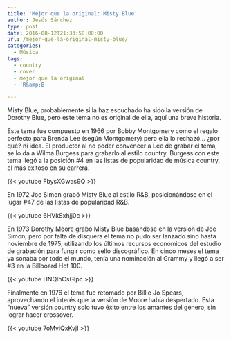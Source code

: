 ```yaml
---
title: 'Mejor que la original: Misty Blue'
author: Jesús Sánchez
type: post
date: 2016-08-12T21:33:58+00:00
url: /mejor-que-la-original-misty-blue/
categories:
  - Música
tags:
  - country
  - cover
  - mejor que la original
  - 'R&amp;B'

---
```

Misty Blue, probablemente si la haz escuchado ha sido la versión de Dorothy Blue, pero este tema no es original de ella, aquí una breve historia.

Este tema fue compuesto en 1966 por Bobby Montgomery como el regalo perfecto para Brenda Lee (según Montgomery) pero ella lo rechazó&#8230; ¿por qué? ni idea. El productor al no poder convencer a Lee de grabar el tema, se lo da a Wilma Burgess para grabarlo al estilo country. Burgess con este tema llegó a la posición #4 en las listas de popularidad de música country, el más exitoso en su carrera.

{{< youtube FbysXGwas9Q >}}

En 1972 Joe Simon grabó Misty Blue al estilo R&B, posicionándose en el lugar #47 de las listas de popularidad R&B.

{{< youtube 6HVkSxhjj0c >}}

En 1973 Dorothy Moore grabó Misty Blue basándose en la versión de Joe Simon, pero por falta de disquera el tema no pudo ser lanzado sino hasta noviembre de 1975, utilizando los últimos recursos económicos del estudio de grabación para fungir como sello discográfico. En cinco meses el tema ya sonaba por todo el mundo, tenía una nominación al Grammy y llegó a ser #3 en la Billboard Hot 100.

{{< youtube HNQlhCsGIpc >}}

Finalmente en 1976 el tema fue retomado por Billie Jo Spears, aprovechando el interés que la versión de Moore había despertado. Esta &#8220;nueva&#8221; versión country solo tuvo éxito entre los amantes del género, sin lograr hacer crossover.

{{< youtube 7oMviQxKvjI >}}